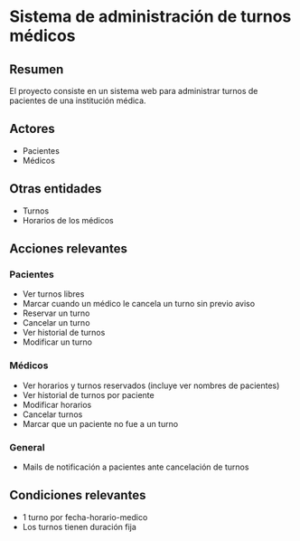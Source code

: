 # Sistema de administración de turnos médicos #

## Resumen ##

El proyecto consiste en un sistema web para administrar turnos de pacientes de una institución médica.

## Actores ##

- Pacientes
- Médicos

## Otras entidades ##

- Turnos
- Horarios de los médicos

## Acciones relevantes ##

### Pacientes ###

- Ver turnos libres
- Marcar cuando un médico le cancela un turno sin previo aviso
- Reservar un turno
- Cancelar un turno
- Ver historial de turnos
- Modificar un turno

### Médicos ###

- Ver horarios y turnos reservados (incluye ver nombres de pacientes)
- Ver historial de turnos por paciente
- Modificar horarios
- Cancelar turnos
- Marcar que un paciente no fue a un turno

### General ###

- Mails de notificación a pacientes ante cancelación de turnos


## Condiciones relevantes ##

- 1 turno por fecha-horario-medico
- Los turnos tienen duración fija
